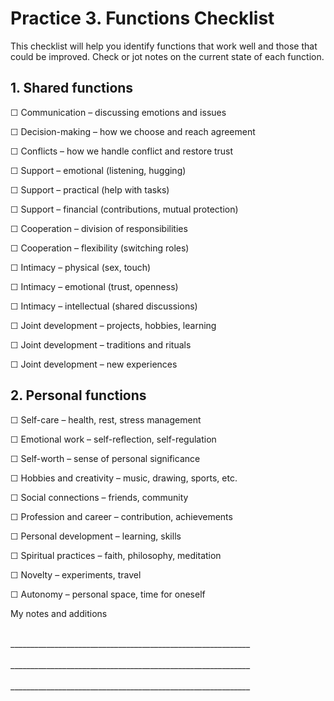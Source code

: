 <div style="page-break-before: always;"></div>

# Practice 3. Functions Checklist

This checklist will help you identify functions that work well and those that could be improved. Check or jot notes on the current state of each function.

## 1. Shared functions

☐ Communication – discussing emotions and issues

☐ Decision-making – how we choose and reach agreement

☐ Conflicts – how we handle conflict and restore trust

☐ Support – emotional (listening, hugging)

☐ Support – practical (help with tasks)

☐ Support – financial (contributions, mutual protection)

☐ Cooperation – division of responsibilities

☐ Cooperation – flexibility (switching roles)

☐ Intimacy – physical (sex, touch)

☐ Intimacy – emotional (trust, openness)

☐ Intimacy – intellectual (shared discussions)

☐ Joint development – projects, hobbies, learning

☐ Joint development – traditions and rituals

☐ Joint development – new experiences

## 2. Personal functions

☐ Self-care – health, rest, stress management

☐ Emotional work – self-reflection, self-regulation

☐ Self-worth – sense of personal significance

☐ Hobbies and creativity – music, drawing, sports, etc.

☐ Social connections – friends, community

☐ Profession and career – contribution, achievements

☐ Personal development – learning, skills

☐ Spiritual practices – faith, philosophy, meditation

☐ Novelty – experiments, travel

☐ Autonomy – personal space, time for oneself

My notes and additions

<br/>
____________________________________________________________
<br/><br/>
____________________________________________________________
<br/><br/>
____________________________________________________________
